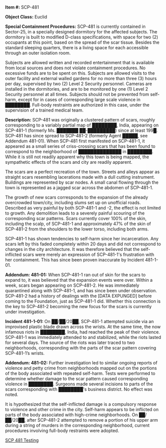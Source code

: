 **Item #:** SCP-481

**Object Class:** Euclid

**Special Containment Procedures:** SCP-481 is currently contained in Sector-25, in a specially designed dormitory for the affected subjects. The dormitory is built to modified D-class specifications, with space for two (2) occupants at this point, based on the spread of the scar tissue. Besides the standard sleeping quarters, there is a living space for each accessible through an outer isolation room.

Subjects are allowed written and recorded entertainment that is available from local sources and does not violate containment procedures. No excessive funds are to be spent on this. Subjects are allowed visits to the outer facility and external walled gardens for no more than three (3) hours per day, supervised by two (2) Level 2 Security personnel. Cameras are installed in the dormitories, and are to be monitored by one (1) Level 2 Security personnel at all times. Subjects should not be prevented from self-harm, except for in cases of corresponding large scale violence in ████████. Full-body restraints are authorized in this case, under the supervision of a trained medical team.

**Description:** SCP-481 was originally a clustered pattern of scars, roughly corresponding to a variably partial map of ████████, India, appearing on SCP-481-1 (formerly Ms. ███████ ██-█████████) since at least 199█. SCP-481 has since spread to SCP-481-2 (formerly Agent █████, see Addendum 481-01). When SCP-481 first manifested on SCP-481-1, it appeared as a small series of criss-crossing scars that has been found to correspond to the neighborhood of ██████████████ in ████████. While it is still not readily apparent why this town is being mapped, the sympathetic effects of the scars and city are readily apparent.

The scars are a perfect recreation of the town. Streets and alleys appear as straight scars resembling lacerations made with a dull cutting instrument. Buildings are represented by scar nodes. A small canal flowing through the town is represented as a jagged scar across the abdomen of SCP-481-1.

The growth of new scars corresponds to the expansion of the already overcrowded town/city, including slums set up on unofficial roads. Described as very painful by both SCP-481-1 and -2, the effect is not limited to growth. Any demolition leads to a severely painful scouring of the corresponding scar patterns. Scars currently cover 100% of the skin, including the scalp, of SCP-481-1 and approximately 47% of the skin of SCP-481-2 from the shoulders to the lower torso, including both arms.

SCP-481-1 has shown tendencies to self-harm since her incarceration. Any scars left by this faded completely within 20 days and did not correspond to changes in the city architecture. It was therefore believed that the self-inflicted scars were merely an expression of SCP-481-1's frustration with her containment. This has since been proven inaccurate by Incident 481-1-01.

**Addendum: 481-01:** When SCP-481-1 ran out of skin for the scars to expand to, it was believed that the expansion events were over. Within a week, scars began appearing on SCP-481-2. He was immediately quarantined along with SCP-481-1, and has since been under observation. SCP-481-2 had a history of dealings with the \[DATA EXPUNGED\] before coming to the Foundation, just as SCP-481-1 did. Whether this connection is the key to SCP-481-2 becoming the new focus for the scars is currently under investigation.

**Incident 481-1-01:** On ██/██/20██, SCP-481-1 attempted suicide via an improvised plastic blade drawn across the wrists. At the same time, the now infamous riots in ████████, India, had reached the peak of their violence. SCP-481-1 was immediately attended to and stabilized, while the riots lasted for several days. The source of the riots was later traced to two neighborhoods, corresponding with the parts of the scar pattern covering SCP-481-1’s wrists.

**Addendum: 481-02:** Further investigation led to similar ongoing reports of violence and petty crime from neighborhoods mapped out on the portions of the body associated with repeated self-harm. Tests were performed to determine whether damage to the scar pattern caused corresponding violence in ████████. Surgeons made several incisions to parts of the scars corresponding with ████████'s business district. No effect was noted.

It is hypothesized that the self-inflicted damage is a compulsory response to violence and other crime in the city. Self-harm appears to be inflicted on parts of the body associated with high-crime neighborhoods. On ██/██/20██, after SCP-481-2 attempted to remove a portion of his upper arm during a string of murders in the corresponding neighborhood, current procedures involving full-body restraints were adopted.

[SCP 481 Testing](/scp-481-test-log)